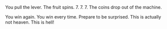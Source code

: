 You pull the lever. The fruit spins. 7. 7. 7. The coins drop out of the machine.

You win again. You win every time. Prepare to be surprised. This is actually not heaven. This is hell!
